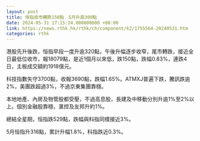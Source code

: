 ```yaml
---
layout: post
title: 恒指收市轉跌150點　5月升逾300點
date: 2024-05-31 17:15:24.000000000 +08:00
link: https://news.rthk.hk/rthk/ch/component/k2/1755564-20240531.htm
categories: rthk
---
```


港股先升後跌，恒指早段一度升逾320點，午後升幅逐步收窄，尾市轉跌，接近全日最低位收市，報18079點，是近1個月以來低，跌150點，跌幅0.83%，連跌4日，主板成交額約1918億元。

科技指數失守3700點，收報3690點，跌幅1.65%。ATMXJ普遍下跌，騰訊跌逾2%，美團跌超過3%，不過京東集團靠穩。

本地地產、內房及物管股都受壓，不過高息股，長建及中移動分別升逾1%至2%以上。個別金融股靠穩，滙控及友邦升約1%。

總結全星期，恒指跌529點，跌幅與科指同樣接近3%。

5月恒指升316點，累計升幅1.8%，科指跌近0.3%。
